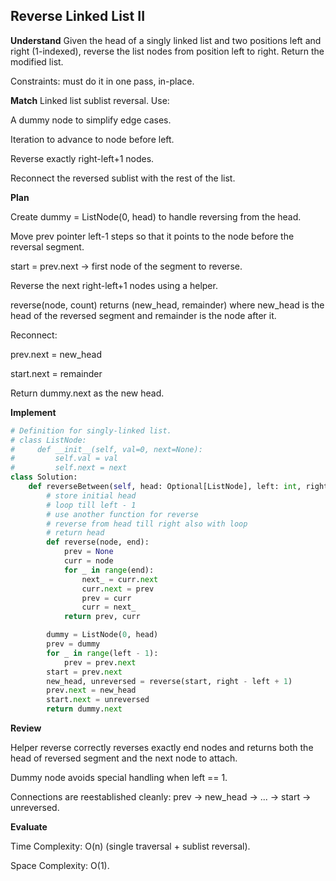 ## Reverse Linked List II
**Understand**
Given the head of a singly linked list and two positions left and right (1-indexed), reverse the list nodes from position left to right. Return the modified list.

Constraints: must do it in one pass, in-place.

**Match**
Linked list sublist reversal. Use:

A dummy node to simplify edge cases.

Iteration to advance to node before left.

Reverse exactly right-left+1 nodes.

Reconnect the reversed sublist with the rest of the list.

**Plan**

Create dummy = ListNode(0, head) to handle reversing from the head.

Move prev pointer left-1 steps so that it points to the node before the reversal segment.

start = prev.next → first node of the segment to reverse.

Reverse the next right-left+1 nodes using a helper.

reverse(node, count) returns (new_head, remainder) where new_head is the head of the reversed segment and remainder is the node after it.

Reconnect:

prev.next = new_head

start.next = remainder

Return dummy.next as the new head.

**Implement**
```py
# Definition for singly-linked list.
# class ListNode:
#     def __init__(self, val=0, next=None):
#         self.val = val
#         self.next = next
class Solution:
    def reverseBetween(self, head: Optional[ListNode], left: int, right: int) -> Optional[ListNode]:
        # store initial head
        # loop till left - 1
        # use another function for reverse
        # reverse from head till right also with loop
        # return head
        def reverse(node, end):
            prev = None
            curr = node
            for _ in range(end):
                next_ = curr.next
                curr.next = prev
                prev = curr
                curr = next_
            return prev, curr

        dummy = ListNode(0, head)
        prev = dummy
        for _ in range(left - 1):
            prev = prev.next
        start = prev.next
        new_head, unreversed = reverse(start, right - left + 1)
        prev.next = new_head
        start.next = unreversed
        return dummy.next
```

**Review**

Helper reverse correctly reverses exactly end nodes and returns both the head of reversed segment and the next node to attach.

Dummy node avoids special handling when left == 1.

Connections are reestablished cleanly: prev → new_head → ... → start → unreversed.

**Evaluate**

Time Complexity: O(n) (single traversal + sublist reversal).

Space Complexity: O(1).